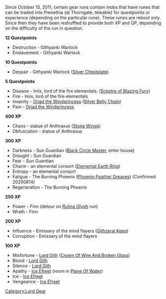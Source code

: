 Since October 15, 2011, certain gear runs contain mobs that have runes
that can be traded into Prenethia (at Thorngate, teleable) for
questpoints or experience (depending on the particular rune). These
runes are reboot only. Since then they have been reshuffled to provide
both XP and QP, depending on the difficulty of the run in question.

**12 Questpoints**

-   Destruction - Githyanki Warlock
-   Enslavement - Githyanki Warlock

**10 Questpoints**

-   Despair - Githyanki Warlock ([Silver
    Chestplate](Silver_Chestplate "wikilink"))

**5 Questpoints**

-   Disease - Imix, lord of the fire elementals. ([Sceptre of Blazing
    Fury](Sceptre_of_Blazing_Fury "wikilink"))
-   Fire - Imix, lord of the fire elementals
-   Insanity - [Oriad the
    Windprincess](Oriad_the_Windprincess "wikilink") ([Silver Belly
    Chain](Silver_Belly_Chain "wikilink"))
-   Pain - [Oriad the Windprincess](Oriad_the_Windprincess "wikilink")

**400 XP**

-   Chaos - statue of Anthraxus ([Stone Wings](Stone_Wings "wikilink"))
-   Obfuscation - statue of Anthraxus

**300 XP**

-   Darkness - Sun Guardian ([Black Circle
    Master](Black_Circle_Master "wikilink"), enter house)
-   Drought - Sun Guardian
-   Fear - Sun Guardian
-   Charm - an elemental consort ([Elemental Earth
    Ring](Elemental_Earth_Ring "wikilink"))
-   Entropy - an elemental consort
-   Fatigue - The Burning Phoenix ([Phoenix-Feather
    Greaves](Phoenix-Feather_Greaves "wikilink")) (Confirmed 20200814)
-   Regeneration - The Burning Phoenix

**250 XP**

-   Power - Finn (detour on [Ruling Glyph](Ruling_Glyph "wikilink") run)
-   Wrath - Finn

**200 XP**

-   Influence - Emissary of the mind flayers ([Githzerai
    Keep](:Category:Githzerai_Keep "wikilink"))
-   Corruption - Emissary of the mind flayers

**100 XP**

-   Misfortune - [Lord Gith](Lord_Gith "wikilink") ([Crown Of Wire And
    Broken Glass](Crown_Of_Wire_And_Broken_Glass "wikilink"))
-   Blood - [Lord Gith](Lord_Gith "wikilink")
-   Silence - [Lord Gith](Lord_Gith "wikilink")
-   Apathy - [Ice Efreet](Ice_Efreet "wikilink") (room in [Plane Of
    Water](:Category:Plane_Of_Water "wikilink"))
-   Ice - [Ice Efreet](Ice_Efreet "wikilink")
-   Vengeance - [Ice Efreet](Ice_Efreet "wikilink")

[Category:Lord Gear](Category:Lord_Gear "wikilink")
